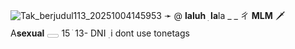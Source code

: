 ![Tak_berjudul113_20251004145953](https://github.com/user-attachments/assets/8351f7ce-274a-46ac-a798-c3b9e1e59d3a)
     ➛    @ __laluh__      ׅ      **la**la  _ _ ㄔ   __MLM__   🗡️   
A**sexual**         𓈀    15      ֺ   13- DNI   ࣭     i dont use tonetags  
